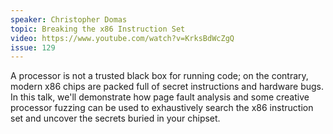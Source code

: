 ```yaml
---
speaker: Christopher Domas
topic: Breaking the x86 Instruction Set
video: https://www.youtube.com/watch?v=KrksBdWcZgQ
issue: 129
---
```


A processor is not a trusted black box for running code; on the contrary, modern x86 chips are packed full of secret instructions and hardware bugs. In this talk, we'll demonstrate how page fault analysis and some creative processor fuzzing can be used to exhaustively search the x86 instruction set and uncover the secrets buried in your chipset.


